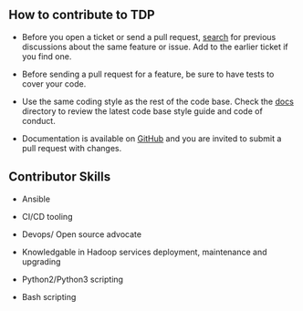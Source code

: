 ## How to contribute to TDP

* Before you open a ticket or send a pull request, [search](https://github.com/TOSIT-FR/ansible-tdp-roles/issues) for previous discussions about the same feature or issue. Add to the earlier ticket if you find one.

* Before sending a pull request for a feature, be sure to have tests to cover your code.

* Use the same coding style as the rest of the code base. Check the [docs](https://github.com/TOSIT-FR/ansible-tdp-roles/tree/master/plugins) directory to review the latest code base style guide and code of conduct.

* Documentation is available on [GitHub](https://github.com/TOSIT-FR/ansible-tdp-roles/tree/master/docs) and you are invited to submit a pull request with changes.

## Contributor Skills

* Ansible 

* CI/CD tooling

* Devops/ Open source advocate

* Knowledgable in Hadoop services deployment, maintenance and upgrading

* Python2/Python3 scripting

* Bash scripting
